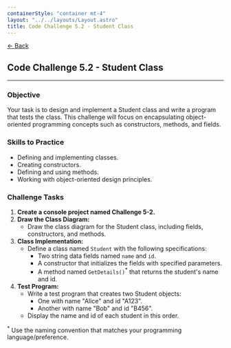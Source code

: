 ```yaml
---
containerStyle: "container mt-4"
layout: "../../layouts/Layout.astro"
title: Code Challenge 5.2 - Student Class
---
```


<a href="/code-challenges/" class="btn btn-sm btn-outline-light mb-3">
  ← Back
</a>

## Code Challenge 5.2 - Student Class

---

### Objective
Your task is to design and implement a Student class and write a program that tests the class. This challenge will focus on encapsulating object-oriented programming concepts such as constructors, methods, and fields.

### Skills to Practice
- Defining and implementing classes.
- Creating constructors.
- Defining and using methods.
- Working with object-oriented design principles.

### Challenge Tasks

1. **Create a console project named Challenge 5-2.**
2. **Draw the Class Diagram:**
   - Draw the class diagram for the Student class, including fields, constructors, and methods.
3. **Class Implementation:**
    - Define a class named `Student` with the following specifications:
        - Two string data fields named `name` and `id`.
        - A constructor that initializes the fields with specified parameters.
        - A method named `GetDetails()`<sup>*</sup> that returns the student's name and id.
4. **Test Program:**
    - Write a test program that creates two Student objects:
        - One with name "Alice" and id "A123".
        - Another with name "Bob" and id "B456".
    - Display the name and id of each student in this order.

<sup>*</sup> Use the naming convention that matches your programming language/preference.